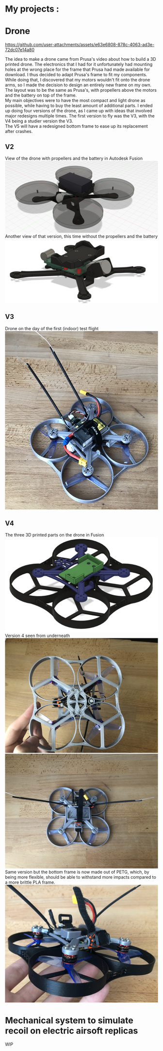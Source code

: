 # My projects :

# Drone

https://github.com/user-attachments/assets/e63e6808-878c-4063-ad3e-72dc07e14a80

The idea to make a drone came from Prusa's video about how to build a 3D printed drone. The electronics that I had for it unfortunately had mounting holes at the wrong place for the frame that Prusa had made available for download. I thus decided to adapt Prusa's frame to fit my components. While doing that, I discovered that my motors wouldn't fit onto the drone arms, so I made the decision to design an entirely new frame on my own. The layout was to be the same as Prusa's, with propellers above the motors and the battery on top of the frame.\
My main objectives were to have the most compact and light drone as possible, while having to buy the least amount of additional parts. I ended up doing four versions of the drone, as I came up with ideas that involved major redesigns multiple times. The first version to fly was the V3, with the V4 being a studier version the V3.\
The V5 will have a redesigned bottom frame to ease up its replacement after crashes.
## V2
View of the drone with propellers and the battery in Autodesk Fusion
![Alt text](docs/assets/V1_Perspective.png)
Another view of that version, this time without the propellers and the battery
![Alt text](docs/assets/V1_Right_edge.png)

## V3 
Drone on the day of the first (indoor) test flight
![Alt text](docs/assets/V4_4.jpg)

## V4
The three 3D printed parts on the drone in Fusion
![Alt text](docs/assets/V4_9_Fusion.png)
Version 4 seen from underneath
![Alt text](docs/assets/V4_5.jpg)
![Alt text](docs/assets/V4_7.jpg)
Same version but the bottom frame is now made out of PETG, which, by being more flexible, should be able to withstand more impacts compared to a more brittle PLA frame.
![Alt text](docs/assets/V4_8.jpg)

# Mechanical system to simulate recoil on electric airsoft replicas 
WIP
